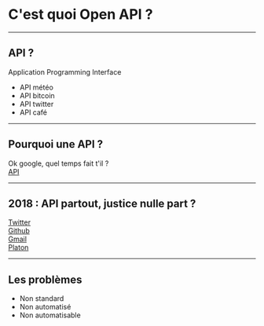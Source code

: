 # C'est quoi Open API ?
<!-- .slide: data-state="no-toc-progress" class="no-toc-progress" -->

----

## API ?
<!-- .slide: data-state="no-toc-progress" class="no-toc-progress" -->
Application Programming Interface
 * API météo
 * API bitcoin
 * API twitter
 * API café

----

## Pourquoi une API ?
<!-- .slide: data-state="no-toc-progress" class="no-toc-progress" -->
Ok google, quel temps fait t'il ?  
[API](https://samples.openweathermap.org/data/2.5/weather?q=London,uk&appid=b6907d289e10d714a6e88b30761fae22)

----

## 2018 : API partout, justice nulle part ?
<!-- .slide: data-state="no-toc-progress" class="no-toc-progress" -->
[Twitter](https://developer.twitter.com/en/docs.html)<!-- .element: class="fragment" -->  
[Github](https://developer.github.com/v3/)<!-- .element: class="fragment" -->  
[Gmail](https://developers.google.com/gmail/api/guides/)<!-- .element: class="fragment" -->  
[Platon](https://zenika.cloud.tyk.io/portal/apis/5911dbf4236e390001ce17c7/documentation/)<!-- .element: class="fragment" -->

----

## Les problèmes
<!-- .slide: data-state="no-toc-progress" class="no-toc-progress" -->
* Non standard <!-- .element: class="fragment" -->
* Non automatisé <!-- .element: class="fragment" -->
* Non automatisable <!-- .element: class="fragment" -->